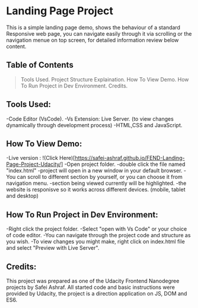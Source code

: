 # Landing Page Project

This is a simple landing page demo, shows the behaviour of a standard Responsive web page, you can navigate easily through it via scrolling or the navigation menue on top screen, for detailed information review below content.

## Table of Contents

> Tools Used.
> Project Structure Explaination.
> How To View Demo.
> How To Run Project in Dev Environment.
> Credits.

## Tools Used:

-Code Editor (VsCode).
-Vs Extension: Live Server. (to view changes dynamically through development process)
-HTML,CSS and JavaScript.

## How To View Demo:
-Live version : !(Click Here)[https://safei-ashraf.github.io/FEND-Landing-Page-Project-Udacity/]
-Open project folder.
-double click the file named "index.html"
-project will open in a new window in your default browser.
-You can scroll to different section by yourself, or you can choose it from navigation menu.
-section being viewed currently will be highlighted.
-the website is responisve so it works across different devices. (mobile, tablet and desktop)

## How To Run Project in Dev Environment:

-Right click the project folder.
-Select "open with Vs Code" or your choice of code editor.
-You can navigate through the project code and structure as you wish.
-To view changes you might make, right click on index.html file and select "Preview with Live Server".

## Credits:

This project was prepared as one of the Udacity Frontend Nanodegree projects by Safei Ashraf. All started code and basic instructions were provided by Udacity, the project is a direction application on JS, DOM and ES6.
